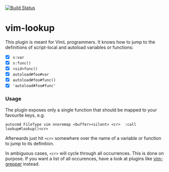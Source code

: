 [![Build Status](https://travis-ci.org/mhinz/vim-lookup.svg?branch=master)](https://travis-ci.org/mhinz/vim-lookup)

# vim-lookup

This plugin is meant for VimL programmers. It knows how to jump to the
definitions of script-local and autoload variables or functions:

- [x] `s:var`
- [x] `s:func()`
- [x] `<sid>func()`
- [x] `autoload#foo#var`
- [x] `autoload#foo#func()`
- [x] `'autoload#foo#func'`

### Usage

The plugin exposes only a single function that should be mapped to your
favourite keys, e.g.

```viml
autocmd FileType vim nnoremap <buffer><silent> <cr>  :call lookup#lookup()<cr>
```

Afterwards just hit `<cr>` somewhere over the name of a variable or function to
jump to its definition.

In ambiguous cases, `<cr>` will cycle through all occurrences. This is done on
purpose. If you want a list of all occurences, have a look at plugins like
[vim-grepper](https://github.com/mhinz/vim-grepper) instead.
